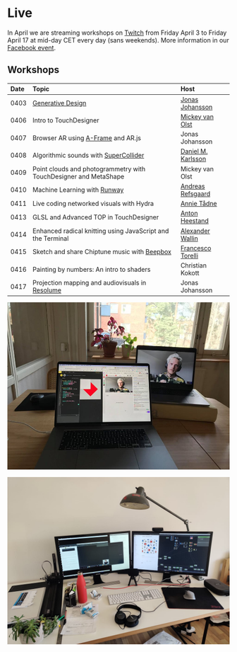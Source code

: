 # Live

In April we are streaming workshops on [Twitch](https://www.twitch.tv/exploringtechnology) from Friday April 3 to Friday April 17 at mid-day CET every day \(sans weekends\). More information in our [Facebook event](https://www.facebook.com/events/524433344931172/).

## Workshops

| Date | Topic | Host |
| :--- | :--- | :--- |
| 0403 | [Generative Design](learn/p5/generative-design.md) | [Jonas Johansson](https://jonasjohansson.se/) |
| 0406 | Intro to TouchDesigner | [Mickey van Olst](https://mickeyvanolst.com/) |
| 0407 | Browser AR using [A-Frame](learn/aframe/) and AR.js | Jonas Johansson |
| 0408 | Algorithmic sounds with [SuperCollider](learn/supercollider.md) | [Daniel M. Karlsson](https://www.danielmkarlsson.com/) |
| 0409 | Point clouds and photogrammetry with TouchDesigner and MetaShape | Mickey van Olst |
| 0410 | Machine Learning with [Runway](learn/runway.md) | [Andreas Refsgaard](https://andreasrefsgaard.dk/) |
| 0411 | Live coding networked visuals with Hydra | [Annie Tådne](https://tadne.se/) |
| 0413 | GLSL and Advanced TOP in TouchDesigner | [Anton Heestand](http://hexagons.net/) |
| 0414 | Enhanced radical knitting using JavaScript and the Terminal | [Alexander Wallin](https://www.alexanderwallin.com/) |
| 0415 | Sketch and share Chiptune music with [Beepbox](learn/beepbox/) | [Francesco Torelli](http://www.francescotorelli.it/) |
| 0416 | Painting by numbers: An intro to shaders | Christian Kokott |
| 0417 | Projection mapping and audiovisuals in [Resolume](learn/resolume/) | Jonas Johansson |

![Generative Design with Jonas Johansson](.gitbook/assets/92226066_855689188257013_2238644904383217664_o.jpg)

![Introduction to TouchDesigner with Mickey van Olst](.gitbook/assets/92564229_10158476225529459_7639208482557657088_o.jpg)



